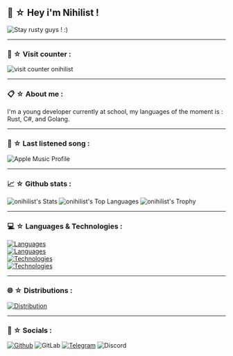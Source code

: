 
## 🍜 ☆ Hey i'm Nihilist !

<img src="https://github.com/cat-milk/Anime-Girls-Holding-Programming-Books/blob/master/Rust/Minagi_Koharu_Reading_Rust_Programming_Language.png?raw=true" alt="Stay rusty guys ! :)"/>

-----

### 👀 ☆ Visit counter :
![visit counter onihilist](https://count.getloli.com/@onihilist?name=onihilist&theme=rule34&padding=7&offset=0&align=top&scale=1&pixelated=0&darkmode=auto)

-----

### 📋 ☆ About me :
I'm a young developer currently at school, my languages of the moment is : Rust, C#, and Golang.

-----

### 🎵 ☆ Last listened song :
<img src="https://music-profile.rayriffy.com/theme/dark.svg?uid=000117.770ef59af8cb4948bca028afb7bcba49.0945" alt="Apple Music Profile"/>

-----

### 📈 ☆ Github stats : 
![onihilist's Stats](https://github-readme-stats.vercel.app/api?username=onihilist&theme=kacho_ga&show_icons=true&hide_border=true&count_private=true)
![onihilist's Top Languages](https://github-readme-stats.vercel.app/api/top-langs/?username=onihilist&theme=kacho_ga&show_icons=true&hide_border=true&layout=compact)
![onihilist's Trophy](https://github-profile-trophy.vercel.app/?username=onihilist&theme=dark_lover&rank=SECRET,SSS,SS,S,AAA,AA,A)

-----

### 💻 ☆ Languages & Technologies :

[![Languages](https://skillicons.dev/icons?i=rust,go,cs,java,ts,python,md,latex)](https://skillicons.dev) <br />
[![Languages](https://skillicons.dev/icons?i=nodejs,nestjs,php,symfony,html,js,css,scss)](https://skillicons.dev) <br />
[![Technologies](https://skillicons.dev/icons?i=kubernetes,docker,mysql,postgres,sqlite,postman,mongodb)](https://skillicons.dev) <br />
[![Technologies](https://skillicons.dev/icons?i=git,github,gitlab)](https://skillicons.dev)

-----

### 🌐 ☆ Distributions :

[![Distribution](https://skillicons.dev/icons?i=windows,fedora,debian,ubuntu)](https://skillicons.dev) <br />

-----

### 📲 ☆ Socials :
[![Github](https://img.shields.io/badge/GitHub-100000?style=for-the-badge&logo=github&logoColor=white)](https://github.com/onhilist)
![GitLab](https://img.shields.io/badge/GitLab-330F63?style=for-the-badge&logo=gitlab&logoColor=white)
[![Telegram](https://img.shields.io/badge/Telegram-2CA5E0?style=for-the-badge&logo=telegram&logoColor=white)](https://t.me/oppshs)
![Discord](https://img.shields.io/badge/Discord-7289DA?style=for-the-badge&logo=discord&logoColor=white)
<!--
**onihilist/onihilist** is a ✨ _special_ ✨ repository because its `README.md` (this file) appears on your GitHub profile.

Here are some ideas to get you started:

- 🔭 I’m currently working on ...
- 🌱 I’m currently learning ...
- 👯 I’m looking to collaborate on ...
- 🤔 I’m looking for help with ...
- 💬 Ask me about ...
- 📫 How to reach me: ...
- 😄 Pronouns: ...
- ⚡ Fun fact: ...
-->
